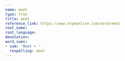 ```yaml
---
name: meet
type: free
title: meet
reference_link: https://www.etymonline.com/word/meet
root_name: 
root_language: 
denotation: 
word_sums:
- sum: 'Meet + '
  respelling: meet
---
```

